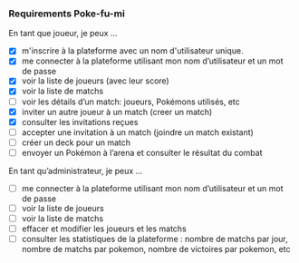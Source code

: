 ### Requirements Poke-fu-mi

En tant que joueur, je peux …
- [x] m'inscrire à la plateforme avec un nom d'utilisateur unique.
- [x] me connecter à la plateforme utilisant mon nom d’utilisateur et un mot de passe
- [x] voir la liste de joueurs (avec leur score)
- [x] voir la liste de matchs
- [ ] voir les détails d’un match: joueurs, Pokémons utilisés, etc
- [x] inviter un autre joueur à un match (creer un match)
- [x] consulter les invitations reçues
- [ ] accepter une invitation à un match (joindre un match existant)
- [ ] créer un deck pour un match
- [ ] envoyer un Pokémon à l’arena et consulter le résultat du combat

En tant qu’administrateur, je peux …
- [ ] me connecter à la plateforme utilisant mon nom d’utilisateur et un mot de passe
- [ ] voir la liste de joueurs 
- [ ] voir la liste de matchs
- [ ] effacer et modifier les joueurs et les matchs
- [ ] consulter les statistiques de la plateforme : nombre de matchs par jour, nombre de matchs par pokemon, nombre de victoires par pokemon, etc
